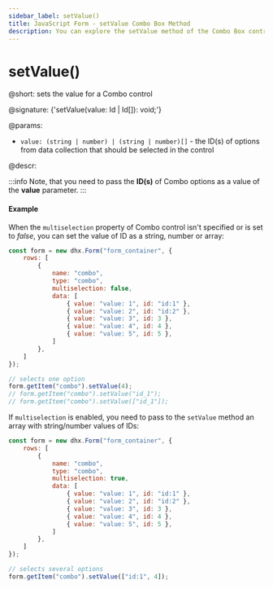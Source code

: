 ```yaml
---
sidebar_label: setValue()
title: JavaScript Form - setValue Combo Box Method 
description: You can explore the setValue method of the Combo Box control of Form in the documentation of the DHTMLX JavaScript UI library. Browse developer guides and API reference, try out code examples and live demos, and download a free 30-day evaluation version of DHTMLX Suite 7.
---
```


# setValue()

@short: sets the value for a Combo control

@signature: {'setValue(value: Id | Id[]): void;'}

@params:
- `value: (string | number) | (string | number)[]` - the ID(s) of options from data collection that should be selected in the control

@descr:

:::info
Note, that you need to pass the **ID(s)** of Combo options as a value of the **value** parameter.
:::

#### Example

When the `multiselection` property of Combo control isn't specified or is set to *false*, you can set the value of ID as a string, number or array:

~~~js
const form = new dhx.Form("form_container", {
    rows: [
        {
            name: "combo",
            type: "combo",
            multiselection: false,
            data: [
                { value: "value: 1", id: "id:1" },
                { value: "value: 2", id: "id:2" },
                { value: "value: 3", id: 3 },
                { value: "value: 4", id: 4 },
                { value: "value: 5", id: 5 },
            ]
        },
    ]
});

// selects one option
form.getItem("combo").setValue(4);
// form.getItem("combo").setValue("id_1");
// form.getItem("combo").setValue(["id_1"]);
~~~

If `multiselection` is enabled, you need to pass to the `setValue` method an array with string/number values of IDs:

~~~js
const form = new dhx.Form("form_container", {
    rows: [
        {
            name: "combo",
            type: "combo",
            multiselection: true,
            data: [
                { value: "value: 1", id: "id:1" },
                { value: "value: 2", id: "id:2" },
                { value: "value: 3", id: 3 },
                { value: "value: 4", id: 4 },
                { value: "value: 5", id: 5 },
            ]
        },
    ]
});

// selects several options
form.getItem("combo").setValue(["id:1", 4]);
~~~
